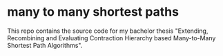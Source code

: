 # many to many shortest paths
This repo contains the source code for my bachelor thesis "Extending, Recombining and Evaluating Contraction Hierarchy based Many-to-Many Shortest Path Algorithms".